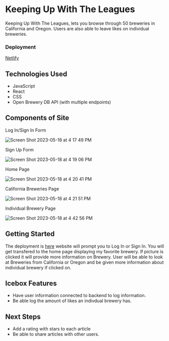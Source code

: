 # Keeping Up With The Leagues

Keeping Up With The Leagues, lets you browse through 50 breweries in California and Oregon.  Users are also able to leave likes on individual breweries.

### Deployment

[Netlify](https://moonlit-axolotl-6f903f.netlify.app/)


## Technologies Used
* JavaScript
* React
* CSS
* Open Brewery DB API (with multiple endpoints)


## Components of Site

Log In/Sign In Form

![Screen Shot 2023-05-18 at 4 17 49 PM](https://github.com/Alex-ArceJr/Keeping-Up-With-The-Leagues/assets/106491940/58719352-b85c-481a-a7e7-8d07007a591d)

Sign Up Form

![Screen Shot 2023-05-18 at 4 19 06 PM](https://github.com/Alex-ArceJr/Keeping-Up-With-The-Leagues/assets/106491940/eac518e3-caff-4f72-95ce-24350d5e936a)

Home Page

![Screen Shot 2023-05-18 at 4 20 41 PM](https://github.com/Alex-ArceJr/Keeping-Up-With-The-Leagues/assets/106491940/2c840637-a4df-408c-b8c5-205688d177e4)

California Breweries Page

![Screen Shot 2023-05-18 at 4 21 51 PM](https://github.com/Alex-ArceJr/Keeping-Up-With-The-Leagues/assets/106491940/d08c93da-0e7b-42c4-a3fc-e113fd4a4221)

Individual Brewery Page
 
 ![Screen Shot 2023-05-18 at 4 42 56 PM](https://github.com/Alex-ArceJr/Keeping-Up-With-The-Leagues/assets/106491940/fbb9f88a-45cb-45cc-8b1d-0e7462878a27)


## Getting Started 
The deployment is [here](https://moonlit-axolotl-6f903f.netlify.app/) website will prompt you to Log In or Sign In.  You will get transfered to the home page displaying my favorite brewery. If picture is clicked it will provide more information on Brewery.  User will be able to look at Breweries from California or Oregon and be given more information about individual brewery if clicked on.

## Icebox Features 
* Have user information connected to backend to log information.
* Be able log the amount of likes an indivdual brewery has.


## Next Steps
* Add a rating with stars to each article
* Be able to share articles with other users.

